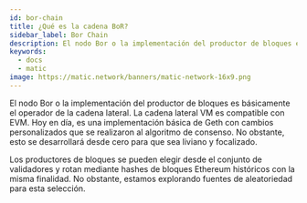 ```yaml
---
id: bor-chain
title: ¿Qué es la cadena BoR?
sidebar_label: Bor Chain
description: El nodo Bor o la implementación del productor de bloques es básicamente el operador de la cadena lateral. La cadena lateral VM es compatible con EVM.
keywords:
  - docs
  - matic
image: https://matic.network/banners/matic-network-16x9.png
---
```


El nodo Bor o la implementación del productor de bloques es básicamente el operador de la cadena lateral. La cadena lateral VM es compatible con EVM. Hoy en día, es una implementación básica de Geth con cambios personalizados que se realizaron al algoritmo de consenso. No obstante, esto se desarrollará desde cero para que sea liviano y focalizado.

Los productores de bloques se pueden elegir desde el conjunto de validadores y rotan mediante hashes de bloques Ethereum históricos con la misma finalidad. No obstante, estamos explorando fuentes de aleatoriedad para esta selección.